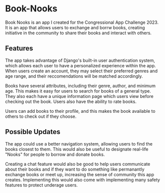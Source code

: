 # Book-Nooks
Book Nooks is an app I created for the Congressional App Challenge 2023. It is an app that allows users to exchange and borrw books, creating initiative in the community to share their books and interact with others.
## Features
The app takes advantage of Django's built-in user authentication system, which allows each user to have a personalized experience within the app. When users create an account, they may select their preferred genres and age range, and their reccomendations will be matched accordingly. 

Books have several attributes, including their genre, author, and minimum age. This makes it easy for users to search for books of a general type. They also each have a unique information page which users view before checking out the book. Users also have the ability to rate books.

Users can add books to their profile, and this makes the book available to others to check out if they choose. 
## Possible Updates
The app could use a better navigation system, allowing users to find the books closest to them. This would also be useful to designate real-life "Nooks" for people to borrow and donate books.

Creating a chat feature would also be good to help users communicate about their books and if they want to do something like permanantly exchange books or meet up, increasing the sense of community this app creates. Implementing this would also come with implementing many safety features to protect underage users.
